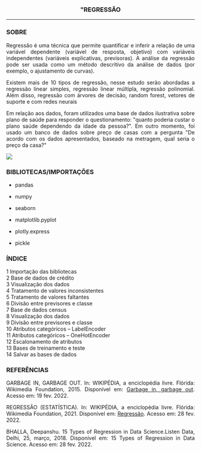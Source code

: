 <h3> <center> "REGRESSÃO</center> </h3>
<hr size="1" width="100%" align="center" noshade> 



<h3> SOBRE </h3>


<p align = 'JUSTIFY'>Regressão é uma técnica que permite quantificar e inferir a relação de uma variável dependente (variável de resposta, objetivo) com variáveis independentes (variáveis explicativas, previsoras). A análise da regressão pode ser usada como um método descritivo da análise de dados (por exemplo, o ajustamento de curvas). </p>

<p align = 'JUSTIFY'>Existem mais de 10 tipos de regressão, nesse estudo serão abordadas a regressão linear simples, regressão linear múltipla, regressão polinomial. Além disso, regressão com árvores de decisão, random forest, vetores de suporte e com redes neurais </p>


<p align = 'JUSTIFY'>Em relação aos dados, foram utilizados uma base de dados ilustrativa sobre plano de saúde para responder o questionamento: "quanto poderia custar o plano saúde dependendo da idade da pessoa?". Em outro momento, foi usado um banco de dados sobre preço de casas com a pergunta "De acordo com os dados apresentados, baseado na metragem, qual seria o preço da casa?" </p>


<img src="https://github.com/WMFrts/pre-processamento-com-pandas-e-sklearn/blob/main/gr%C3%A1ficos.jpg?raw=true">

<h3>BIBLIOTECAS/IMPORTAÇÕES</h3>


* pandas

* numpy 

* seaborn


* matplotlib.pyplot


* plotly.express

* pickle



<h3>ÍNDICE</h3>

<dl>
<dt>1 Importação das bibliotecas</dt>
<dt>2 Base de dados de crédito</dt>
<dt>3 Visualização dos dados</dt>
<dt>4 Tratamento de valores inconsistentes</dt>
<dt>5 Tratamento de valores faltantes</dt>
<dt>6 Divisão entre previsores e classe</dt>
<dt>7 Base de dados census</dt>
<dt>8 Visualização dos dados</dt>
<dt>9 Divisão entre previsores e classe</dt>
<dt>10 Atributos categóricos – LabelEncoder</dt>
<dt>11 Atributos categóricos – OneHotEncoder</dt>
<dt>12 Escalonamento de atributos</dt>
<dt>13 Bases de treinamento e teste</dt>
<dt>14 Salvar as bases de dados</dt>
</dl>


<h3>REFERÊNCIAS</h3>

<p align = 'JUSTIFY'>GARBAGE IN, GARBAGE OUT. In: WIKIPÉDIA, a enciclopédia livre. Flórida: Wikimedia Foundation, 2015. Disponível em: <a href= "https://pt.wikipedia.org/w/index.php?title=Garbage_in,_garbage_out&oldid=41413801">Garbage in, garbage out</a>. Acesso em: 19 fev. 2022.

<p align = 'JUSTIFY'>REGRESSÃO (ESTATÍSTICA). In: WIKIPÉDIA, a enciclopédia livre. Flórida: Wikimedia Foundation, 2021. Disponível em: <a href= "https://pt.wikipedia.org/w/index.php?title=Regress%C3%A3o_(estat%C3%ADstica)&oldid=62175676">Regressão</a>. Acesso em: 28 fev. 2022.


<p align = 'JUSTIFY'> BHALLA, Deepanshu. 15 Types of Regression in Data Science.Listen Data, Delhi, 25, março, 2018. Disponível em: <https://www.listendata.com/2018/03/regression-analysis.html> 15 Types of Regression in Data Science</a>. Acesso em: 28 fev. 2022.

